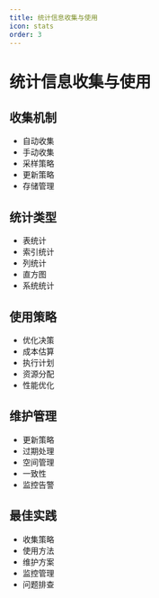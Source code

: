 ```yaml
---
title: 统计信息收集与使用
icon: stats
order: 3
---
```


# 统计信息收集与使用

## 收集机制
- 自动收集
- 手动收集
- 采样策略
- 更新策略
- 存储管理

## 统计类型
- 表统计
- 索引统计
- 列统计
- 直方图
- 系统统计

## 使用策略
- 优化决策
- 成本估算
- 执行计划
- 资源分配
- 性能优化

## 维护管理
- 更新策略
- 过期处理
- 空间管理
- 一致性
- 监控告警

## 最佳实践
- 收集策略
- 使用方法
- 维护方案
- 监控管理
- 问题排查
